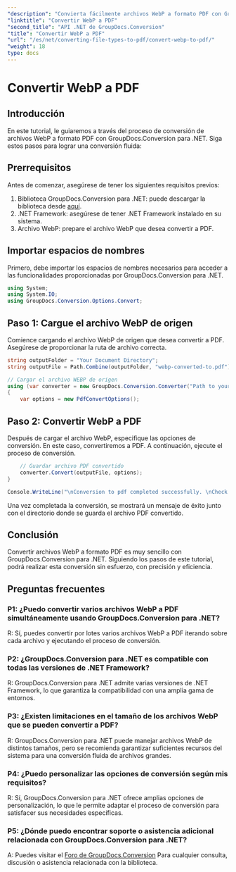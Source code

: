```yaml
---
"description": "Convierta fácilmente archivos WebP a formato PDF con GroupDocs.Conversion para .NET. Simplifique la conversión de documentos."
"linktitle": "Convertir WebP a PDF"
"second_title": "API .NET de GroupDocs.Conversion"
"title": "Convertir WebP a PDF"
"url": "/es/net/converting-file-types-to-pdf/convert-webp-to-pdf/"
"weight": 18
type: docs
---
```

# Convertir WebP a PDF

## Introducción
En este tutorial, le guiaremos a través del proceso de conversión de archivos WebP a formato PDF con GroupDocs.Conversion para .NET. Siga estos pasos para lograr una conversión fluida:

## Prerrequisitos

Antes de comenzar, asegúrese de tener los siguientes requisitos previos:

1. Biblioteca GroupDocs.Conversion para .NET: puede descargar la biblioteca desde [aquí](https://releases.groupdocs.com/conversion/net/).
2. .NET Framework: asegúrese de tener .NET Framework instalado en su sistema.
3. Archivo WebP: prepare el archivo WebP que desea convertir a PDF.

## Importar espacios de nombres

Primero, debe importar los espacios de nombres necesarios para acceder a las funcionalidades proporcionadas por GroupDocs.Conversion para .NET.

```csharp
using System;
using System.IO;
using GroupDocs.Conversion.Options.Convert;
```

## Paso 1: Cargue el archivo WebP de origen

Comience cargando el archivo WebP de origen que desea convertir a PDF. Asegúrese de proporcionar la ruta de archivo correcta.

```csharp
string outputFolder = "Your Document Directory";
string outputFile = Path.Combine(outputFolder, "webp-converted-to.pdf");

// Cargar el archivo WEBP de origen
using (var converter = new GroupDocs.Conversion.Converter("Path to your WebP file"))
{
    var options = new PdfConvertOptions();
```

## Paso 2: Convertir WebP a PDF

Después de cargar el archivo WebP, especifique las opciones de conversión. En este caso, convertiremos a PDF. A continuación, ejecute el proceso de conversión.

```csharp
    // Guardar archivo PDF convertido
    converter.Convert(outputFile, options);
}

Console.WriteLine("\nConversion to pdf completed successfully. \nCheck output in {0}", outputFolder);
```

Una vez completada la conversión, se mostrará un mensaje de éxito junto con el directorio donde se guarda el archivo PDF convertido.

## Conclusión

Convertir archivos WebP a formato PDF es muy sencillo con GroupDocs.Conversion para .NET. Siguiendo los pasos de este tutorial, podrá realizar esta conversión sin esfuerzo, con precisión y eficiencia.

## Preguntas frecuentes

### P1: ¿Puedo convertir varios archivos WebP a PDF simultáneamente usando GroupDocs.Conversion para .NET?

R: Sí, puedes convertir por lotes varios archivos WebP a PDF iterando sobre cada archivo y ejecutando el proceso de conversión.

### P2: ¿GroupDocs.Conversion para .NET es compatible con todas las versiones de .NET Framework?

R: GroupDocs.Conversion para .NET admite varias versiones de .NET Framework, lo que garantiza la compatibilidad con una amplia gama de entornos.

### P3: ¿Existen limitaciones en el tamaño de los archivos WebP que se pueden convertir a PDF?

R: GroupDocs.Conversion para .NET puede manejar archivos WebP de distintos tamaños, pero se recomienda garantizar suficientes recursos del sistema para una conversión fluida de archivos grandes.

### P4: ¿Puedo personalizar las opciones de conversión según mis requisitos?

R: Sí, GroupDocs.Conversion para .NET ofrece amplias opciones de personalización, lo que le permite adaptar el proceso de conversión para satisfacer sus necesidades específicas.

### P5: ¿Dónde puedo encontrar soporte o asistencia adicional relacionada con GroupDocs.Conversion para .NET?

A: Puedes visitar el [Foro de GroupDocs.Conversion](https://forum.groupdocs.com/c/conversion/11) Para cualquier consulta, discusión o asistencia relacionada con la biblioteca.